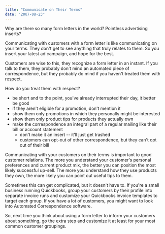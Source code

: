```yaml
---
title: "Communicate on Their Terms"
date: "2007-08-23"
---
```


Why are there so many form letters in the world? Pointless advertising inserts?

Communicating with customers with a form letter is like communicating on your terms. They don't get to see anything that truly relates to them. So you insert your latest ad campaign, and hope for the best.

Customers are wise to this, they recognize a form letter in an instant. If you talk to them, they probably don't mind an automated piece of correspondence, but they probably do mind if you haven't treated them with respect.

How do you treat them with respect?

- be short and to the point, you've already interrupted their day, it better be good
- if they aren't eligible for a promotion, don't mention it
- show them only promotions in which they personally might be interested
- show them only product tips for products they actually own
- make the correspondence an integral part of a regular mailing like their bill or account statement
    - don't make it an insert -- it'll just get trashed
    - customers can opt-out of other correspondence, but they can't opt out of their bill

Communicating with your customers on their terms is important to good customer relations. The more you understand your customer's personal preferences and current product mix, the better you can position the most likely successful up-sell. The more you understand how they use products they own, the more likely you can point out useful tips to them.

Sometimes this can get complicated, but it doesn't have to. If you're a small business running Quickbooks, group your customers by their profile into separate invoice runs and customize your Quickbooks invoice templates to target each group. If you have a lot of customers, you might want to look into Automated Correspondence software.

So, next time you think about using a form letter to inform your customers about something, go the extra step and customize it at least for your most common customer groupings.
